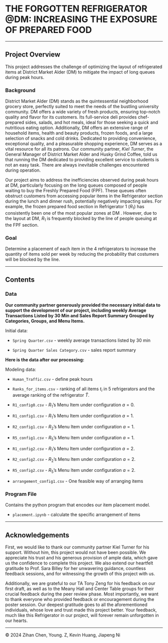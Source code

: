 # THE FORGOTTEN REFRIGERATOR @DM: INCREASING THE EXPOSURE OF PREPARED FOOD

---

## Project Overview

This project addresses the challenge of optimizing the layout of refrigerated items at District Market Alder (DM) to mitigate the impact of long queues during peak hours.

### Background

District Market Alder \(DM\) stands as the quintessential neighborhood grocery store, perfectly suited to meet the needs of the bustling university community. DM offers a wide variety of fresh products, ensuring top\-notch quality and flavor for its customers. Its full\-service deli provides chef\-prepared sides, salads, and hot meals, ideal for those seeking a quick and nutritious eating option. Additionally, DM offers an extensive range of household items, health and beauty products, frozen foods, and a large selection of snacks and cold drinks. Dedicated to providing convenience, exceptional quality, and a pleasurable shopping experience, DM serves as a vital resource for all its patrons. Our community partner, _Kiel Turner_, the General Manager of District Market Alder and Husky Grind Coffee, told us that running the DM dedicated to providing excellent service to students is not an easy task. There are always inevitable challenges encountered during operation.

Our project aims to address the inefficiencies observed during peak hours at DM, particularly focusing on the long queues composed of people waiting to buy the Freshly Prepared Food \(FPF\). These queues often obstruct customers from accessing popular items in the Refrigerator section during the lunch and dinner rush, potentially negatively impacting sales. For example, the frozen prepared food section in Refrigerator 1 \($R_1$\) has consistently been one of the most popular zones at DM . However, due to the layout at DM, $R_1$ is frequently blocked by the line of people queuing at the FPF section.

### Goal

Determine a placement of each item in the 4 refrigerators to increase the quantity of items sold per week by reducing the probability that costumers will be blocked by the line.

---

## Contents

### Data

**Our community partner generously provided the necessary initial data to support the development of our project, including weekly Average Transactions Listed by 30 Min and Sales Report Summary Grouped by Categories, Groups, and Menu Items.**

Initial data:

- `Spring Quarter.csv` \- weekly average transactions listed by 30 min

- `Spring Quarter Sales Category.csv` \- sales report summary 

**Here is the data after our processing:**

Modeling data:

- `Human_Traffic.csv` \- define peak hours

- `Ranks_for_items.csv` \- ranking of all items $t_i$ in 5 refrigerators and the average ranking of the refrigerator $\bar{T}$.
- `R1_config0.csv` \- $R_1$’s Menu Item under configuration $a = 0$.
- `R1_config1.csv` \- $R_1$’s Menu Item under configuration $a = 1$.
- `R2_config1.csv` \- $R_2$’s Menu Item under configuration $a = 1$.
- `R5_config1.csv` \- $R_5$’s Menu Item under configuration $a = 1$.
- `R1_config2.csv` \- $R_1$’s Menu Item under configuration $a = 2$.
- `R2_config2.csv` \- $R_2$’s Menu Item under configuration $a = 2$.
- `R5_config2.csv` \- $R_5$’s Menu Item under configuration $a = 2$.
- `arrangement_config1.csv` \- One feasible way of arranging items

### Program File

Contains the python program that encodes our item placement model.

*  `placement.ipynb` - calculate the specific arrangement of items

---

## Acknowledgements

First, we would like to thank our community partner Kiel Turner for his support. Without him, this project would not have been possible. We appreciate his trust and his generous provision of ample data, which gave us the confidence to complete this project. We also extend our heartfelt gratitude to Prof. Sara Billey for her unwavering guidance, countless feedback sessions, and for witnessing the growth of this project with us. 

Additionally, we are grateful to our TA Tony Zeng for his feedback on our first draft, as well as to the Meany Hall and Center Table groups for their crucial feedback during the peer review phase. Most importantly, we want to thank everyone who provided feedback or encouragement during the poster session. Our deepest gratitude goes to all the aforementioned individuals, whose love and trust made this project better. Your feedback, much like this Refrigerator in our project, will forever remain unforgotten in our hearts.

<hr>

&copy; 2024 Zihan Chen, Young. Z, Kevin Huang, Jiapeng Ni

